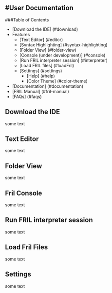 #User Documentation
----

###Table of Contents

- [Download the IDE] (#download)
- Features
    - [Text Editor] (#editor)
    - [Syntax Highlighting] (#syntax-highlighting)
    - [Folder View] (#folder-view)
    - [Console (under development)] (#console)
    - [Run FRIL interpreter session] (#interpreter)
    - [Load FRIL files] (#loadFril)
    - [Settings] (#settings)
        - [Help] (#help)
        - [Color Theme] (#color-theme)
- [Documentation] (#documentation)
- [FRIL Manual] (#fril-manual)
- [FAQs] (#faqs)

<a name="download"></a>
## Download the IDE
some text

<a name="editor"></a>
## Text Editor
some text

<a name="folder-view"></a>
## Folder View
some text

<a name="console"></a>
## Fril Console
some text

<a name="interpreter"></a>
## Run FRIL interpreter session
some text

<a name="loadFril"></a>
## Load Fril Files
some text

<a name="settings"></a>
## Settings
some text
